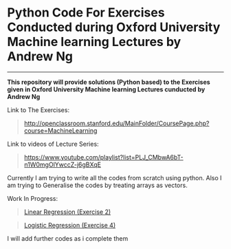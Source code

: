 # Python Code For Exercises Conducted during Oxford University Machine learning Lectures by Andrew Ng 
_____

**This repository will provide solutions (Python based) to the Exercises given in Oxford University Machine learning Lectures cunducted by Andrew Ng**

Link to The Exercises: 
> http://openclassroom.stanford.edu/MainFolder/CoursePage.php?course=MachineLearning

Link to videos of Lecture Series:
> https://www.youtube.com/playlist?list=PLJ_CMbwA6bT-n1W0mgOlYwccZ-j6gBXqE

Currently I am trying to write all the codes from scratch using python. Also I am trying to Generalise the codes by treating arrays 
as vectors.

Work In Progress:
> [Linear Regression (Exercise 2)](https://github.com/ranjeetds/Machine-Learning-Exercises-Python-Andrew-Ng/tree/master/Linear-Regression-Exercise-2)

> [Logistic Regression (Exercise 4)]()

I will add further codes as i complete them
